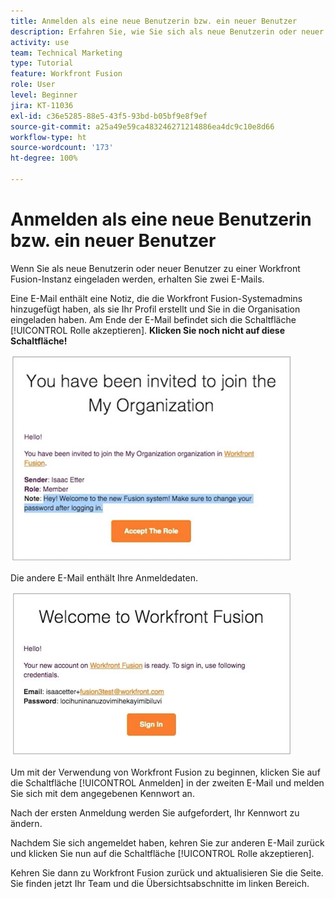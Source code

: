 ```yaml
---
title: Anmelden als eine neue Benutzerin bzw. ein neuer Benutzer
description: Erfahren Sie, wie Sie sich als neue Benutzerin oder neuer Benutzer anmelden.
activity: use
team: Technical Marketing
type: Tutorial
feature: Workfront Fusion
role: User
level: Beginner
jira: KT-11036
exl-id: c36e5285-88e5-43f5-93bd-b05bf9e8f9ef
source-git-commit: a25a49e59ca483246271214886ea4dc9c10e8d66
workflow-type: ht
source-wordcount: '173'
ht-degree: 100%

---
```


# Anmelden als eine neue Benutzerin bzw. ein neuer Benutzer

Wenn Sie als neue Benutzerin oder neuer Benutzer zu einer Workfront Fusion-Instanz eingeladen werden, erhalten Sie zwei E-Mails.

Eine E-Mail enthält eine Notiz, die die Workfront Fusion-Systemadmins hinzugefügt haben, als sie Ihr Profil erstellt und Sie in die Organisation eingeladen haben. Am Ende der E-Mail befindet sich die Schaltfläche [!UICONTROL Rolle akzeptieren]. **Klicken Sie noch nicht auf diese Schaltfläche!**

![Ein Bild Ihrer E-Mail-Einladung](assets/new-user-1.png)

Die andere E-Mail enthält Ihre Anmeldedaten.

![Ein Bild Ihrer E-Mail-Einladung](assets/new-user-2.png)

Um mit der Verwendung von Workfront Fusion zu beginnen, klicken Sie auf die Schaltfläche [!UICONTROL Anmelden] in der zweiten E-Mail und melden Sie sich mit dem angegebenen Kennwort an.

Nach der ersten Anmeldung werden Sie aufgefordert, Ihr Kennwort zu ändern.

Nachdem Sie sich angemeldet haben, kehren Sie zur anderen E-Mail zurück und klicken Sie nun auf die Schaltfläche [!UICONTROL Rolle akzeptieren].

Kehren Sie dann zu Workfront Fusion zurück und aktualisieren Sie die Seite. Sie finden jetzt Ihr Team und die Übersichtsabschnitte im linken Bereich.
